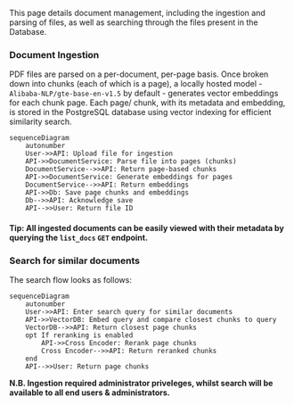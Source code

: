 This page details document management, including the ingestion and parsing of files, as well as searching through the files present in the Database.

### Document Ingestion
PDF files are parsed on a per-document, per-page basis. Once broken down into chunks (each of which is a page), a locally hosted model - `Alibaba-NLP/gte-base-en-v1.5` by default - generates vector embeddings for each chunk page. Each page/ chunk, with its metadata and embedding, is stored in the PostgreSQL database using vector indexing for efficient similarity search.

```mermaid
sequenceDiagram
    autonumber
    User->>API: Upload file for ingestion
    API->>DocumentService: Parse file into pages (chunks)
    DocumentService-->>API: Return page-based chunks
    API->>DocumentService: Generate embeddings for pages
    DocumentService-->>API: Return embeddings
    API->>Db: Save page chunks and embeddings
    Db-->>API: Acknowledge save
    API-->>User: Return file ID
```

#### Tip: All ingested documents can be easily viewed with their metadata by querying the `list_docs` `GET` endpoint.

### Search for similar documents

The search flow looks as follows:

```mermaid
sequenceDiagram
    autonumber
    User->>API: Enter search query for similar documents
    API->>VectorDB: Embed query and compare closest chunks to query
    VectorDB-->>API: Return closest page chunks
    opt If reranking is enabled
        API->>Cross Encoder: Rerank page chunks
        Cross Encoder-->>API: Return reranked chunks
    end
    API-->>User: Return page chunks
```

**N.B. Ingestion required administrator priveleges, whilst search will be available to all end users & administrators.**
